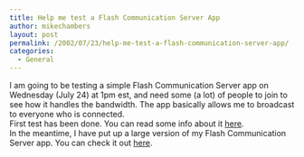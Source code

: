 ```yaml
---
title: Help me test a Flash Communication Server App
author: mikechambers
layout: post
permalink: /2002/07/23/help-me-test-a-flash-communication-server-app/
categories:
  - General
---
```



I am going to be testing a simple Flash Communication Server app on Wednesday (July 24) at 1pm est, and need some (a lot) of people to join to see how it handles the bandwidth. The app basically allows me to broadcast to everyone who is connected.  
First test has been done. You can read some info about it [here][1].  
In the meantime, I have put up a large version of my Flash Communication Server app. You can check it out [here][2].  
  
&nbsp;

 [1]: http://radio.weblogs.com/0106797/2002/07/24.html#a218
 [2]: /mesh/chat/index.html